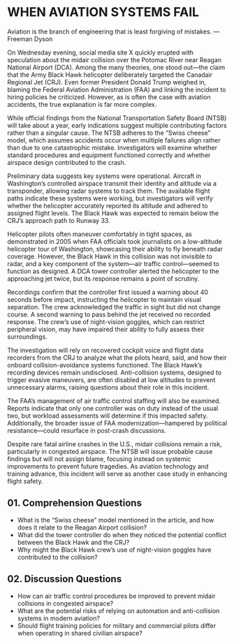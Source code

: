 # WHEN AVIATION SYSTEMS FAIL

Aviation is the branch of engineering that is least forgiving of mistakes. —Freeman Dyson

On Wednesday evening, social media site X quickly erupted with speculation about the midair collision over the Potomac River near Reagan National Airport (DCA). Among the many theories, one stood out—the claim that the Army Black Hawk helicopter deliberately targeted the Canadair Regional Jet (CRJ). Even former President Donald Trump weighed in, blaming the Federal Aviation Administration (FAA) and linking the incident to hiring policies he criticized. However, as is often the case with aviation accidents, the true explanation is far more complex.

While official findings from the National Transportation Safety Board (NTSB) will take about a year, early indications suggest multiple contributing factors rather than a singular cause. The NTSB adheres to the “Swiss cheese” model, which assumes accidents occur when multiple failures align rather than due to one catastrophic mistake. Investigators will examine whether standard procedures and equipment functioned correctly and whether airspace design contributed to the crash.

Preliminary data suggests key systems were operational. Aircraft in Washington’s controlled airspace transmit their identity and altitude via a transponder, allowing radar systems to track them. The available flight paths indicate these systems were working, but investigators will verify whether the helicopter accurately reported its altitude and adhered to assigned flight levels. The Black Hawk was expected to remain below the CRJ’s approach path to Runway 33.

Helicopter pilots often maneuver comfortably in tight spaces, as demonstrated in 2005 when FAA officials took journalists on a low-altitude helicopter tour of Washington, showcasing their ability to fly beneath radar coverage. However, the Black Hawk in this collision was not invisible to radar, and a key component of the system—air traffic control—seemed to function as designed. A DCA tower controller alerted the helicopter to the approaching jet twice, but its response remains a point of scrutiny.

Recordings confirm that the controller first issued a warning about 40 seconds before impact, instructing the helicopter to maintain visual separation. The crew acknowledged the traffic in sight but did not change course. A second warning to pass behind the jet received no recorded response. The crew’s use of night-vision goggles, which can restrict peripheral vision, may have impaired their ability to fully assess their surroundings.

The investigation will rely on recovered cockpit voice and flight data recorders from the CRJ to analyze what the pilots heard, said, and how their onboard collision-avoidance systems functioned. The Black Hawk’s recording devices remain undisclosed. Anti-collision systems, designed to trigger evasive maneuvers, are often disabled at low altitudes to prevent unnecessary alarms, raising questions about their role in this incident.

The FAA’s management of air traffic control staffing will also be examined. Reports indicate that only one controller was on duty instead of the usual two, but workload assessments will determine if this impacted safety. Additionally, the broader issue of FAA modernization—hampered by political resistance—could resurface in post-crash discussions.

Despite rare fatal airline crashes in the U.S., midair collisions remain a risk, particularly in congested airspace. The NTSB will issue probable cause findings but will not assign blame, focusing instead on systemic improvements to prevent future tragedies. As aviation technology and training advance, this incident will serve as another case study in enhancing flight safety.

## 01. Comprehension Questions

- What is the “Swiss cheese” model mentioned in the article, and how does it relate to the Reagan Airport collision?
- What did the tower controller do when they noticed the potential conflict between the Black Hawk and the CRJ?
- Why might the Black Hawk crew’s use of night-vision goggles have contributed to the collision?

## 02. Discussion Questions

- How can air traffic control procedures be improved to prevent midair collisions in congested airspace?
- What are the potential risks of relying on automation and anti-collision systems in modern aviation?
- Should flight training policies for military and commercial pilots differ when operating in shared civilian airspace?
